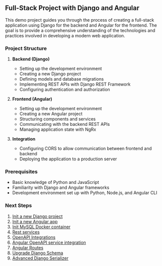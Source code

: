 ## Full-Stack Project with Django and Angular

This demo project guides you through the process of creating a full-stack application using Django for the backend and Angular for the frontend. The goal is to provide a comprehensive understanding of the technologies and practices involved in developing a modern web application.

### Project Structure

1. **Backend (Django)**

   - Setting up the development environment
   - Creating a new Django project
   - Defining models and database migrations
   - Implementing REST APIs with Django REST Framework
   - Configuring authentication and authorization

2. **Frontend (Angular)**

   - Setting up the development environment
   - Creating a new Angular project
   - Structuring components and services
   - Communicating with the backend REST APIs
   - Managing application state with NgRx

3. **Integration**
   - Configuring CORS to allow communication between frontend and backend
   - Deploying the application to a production server

### Prerequisites

- Basic knowledge of Python and JavaScript
- Familiarity with Django and Angular frameworks
- Development environment set up with Python, Node.js, and Angular CLI

### Next Steps

1. [Init a new Django project](/docs/README_PART1.md)
2. [Init a new Angular app](/docs/README_PART2.md)
3. [Init MySQL Docker container](/docs/README_PART3.md)
4. [Rest services](/docs/README_PART4.md)
5. [OpenAPI Integrations](/docs/README_PART5.md)
6. [Angular OpenAPI service integration](/docs/README_PART6.md)
7. [Angular Routes](/docs/README_PART7.md)
8. [Upgrade Django Schema](/docs/README_PART8.md)
9. [Advanced Django Serializer](/docs/README_PART9.md)
